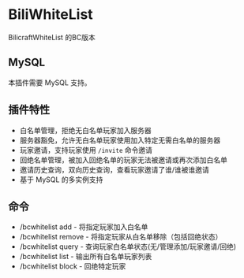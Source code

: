 # BiliWhiteList
BilicraftWhiteList 的BC版本

## MySQL

本插件需要 MySQL 支持。

## 插件特性

* 白名单管理，拒绝无白名单玩家加入服务器
* 服务器豁免，允许无白名单玩家使用加入特定无需白名单的服务器
* 玩家邀请，支持玩家使用 `/invite` 命令邀请
* 回绝名单管理，被加入回绝名单的玩家无法被邀请或再次添加白名单
* 邀请历史查询，双向历史查询，查看玩家邀请了谁/谁被谁邀请
* 基于 MySQL 的多实例支持

## 命令

* /bcwhitelist add <player> - 将指定玩家加入白名单
* /bcwhitelist remove <player> - 将指定玩家从白名单移除（包括回绝状态）
* /bcwhitelist query <player> - 查询玩家白名单状态(无/管理添加/玩家邀请/回绝)
* /bcwhitelist list <random player> - 输出所有白名单玩家列表
* /bcwhitelist block <player> - 回绝特定玩家
